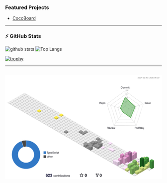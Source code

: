 <!-- README.md -->
### Featured Projects

-  [CocoBoard](https://cocoboard.jp)

---

### ⚡ GitHub Stats
<p align="left"> 
  <img alt="github stats" src="https://github-readme-stats.vercel.app/api?username=kyatomaru&count_private=true&show_icons=true&show=reviews,discussions_started,discussions_answered,prs_merged,prs_merged_percentage&theme=monokai" />
  <img alt="Top Langs" height="320px" src="https://github-readme-stats.vercel.app/api/top-langs/?username=kyatomaru&count_private=true&show_icons=true&theme=monokai" />
</p>

[![trophy](https://github-profile-trophy.vercel.app/?username=kyatomaru&theme=monokai&column=-1
)](https://github.com/kyatomaru/github-profile-trophy)

---

![](https://raw.githubusercontent.com/kyatomaru/kyatomaru/main/profile-3d-contrib/profile-season-animate.svg
)
---


